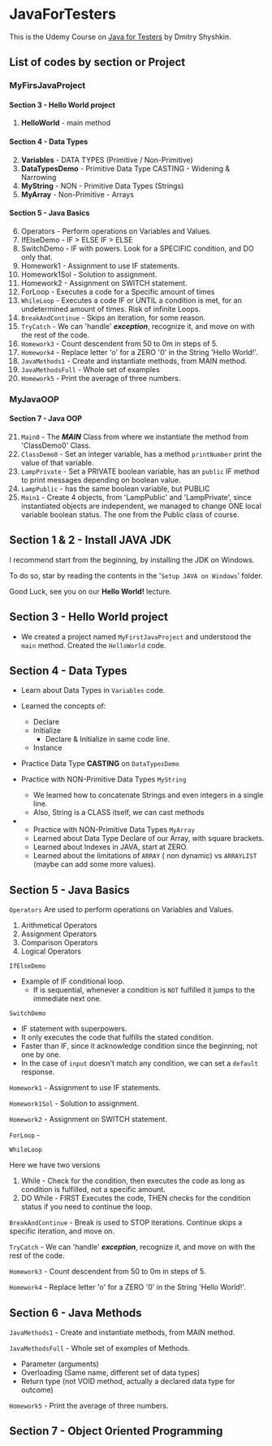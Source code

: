 # JavaForTesters

This is the Udemy Course on [Java for Testers](https://softtek.udemy.com/course/java-for-testers-dmitry/) by Dmitry Shyshkin.

## List of codes by section or Project

### MyFirsJavaProject
#### Section 3 - Hello World project
1. **HelloWorld** - main method
   

#### Section 4 - Data Types

2. **Variables** - DATA TYPES (Primitive / Non-Primitive)
2. **DataTypesDemo** - Primitive Data Type CASTING - Widening & Narrowing
3. **MyString** - NON - Primitive Data Types (Strings)
4. **MyArray** - Non-Primitive - Arrays


#### Section 5 - Java Basics

6. Operators - Perform operations on Variables and Values.
2. IfElseDemo - IF > ELSE IF > ELSE
3. SwitchDemo - IF with powers. Look for a SPECIFIC condition, and DO only that.
4. Homework1 - Assignment to use IF statements.
5. Homework1Sol - Solution to assignment.
6. Homework2 - Assignment on SWITCH statement.
7. ForLoop - Executes a code for a Specific amount of times
8. `WhileLoop` - Executes a code IF or UNTIL a condition is met, for an undetermined amount of times. Risk of infinite Loops. 
9. `BreakAndContinue` - Skips an iteration, for some reason.
10. `TryCatch` - We can 'handle' **_exception_**, recognize it, and move on with the rest of the code.
11. `Homework3` - Count descendent from 50 to 0m in steps of 5.
12. `Homework4` - Replace letter 'o' for a ZERO '0' in the String 'Hello World!'.
13. `JavaMethods1` - Create and instantiate methods, from MAIN method.
14. `JavaMethodsFull` - Whole set of examples
15. `Homework5` - Print the average of three numbers.

### MyJavaOOP

#### Section 7 - Java OOP

21. `Main0` - The **_MAIN_** Class from where we instantiate the method from 'ClassDemo0' Class.
22. `ClassDemo0` - Set an integer variable, has a method `printNumber` print the value of that variable.
23. `LampPrivate` - Set a PRIVATE boolean variable, has an `public` IF method to print messages depending on boolean 
    value.
24. `LampPublic` - has the same boolean variable, but PUBLIC
25. `Main1` - Create 4 objects, from 'LampPublic' and 'LampPrivate', since instantiated objects are independent, we 
    managed to change ONE local variable boolean status. The one from the Public class of course.




## Section 1 & 2 - Install JAVA JDK 

I recommend start from the beginning, by installing the JDK on Windows.

To do so, star by reading the contents in the '`Setup JAVA on Windows`' folder.

Good Luck, see you on our **Hello World!** lecture.

## Section 3 - Hello World project

- We created a project named `MyFirstJavaProject` and understood the `main` method.
Created the `HelloWorld` code. 

## Section 4 - Data Types

- Learn about Data Types in `Variables` code.
- Learned the concepts of:
  - Declare
  - Initialize
    - Declare & Initialize in same code line.
  - Instance


- Practice Data Type **CASTING** on `DataTypesDemo`


- Practice with NON-Primitive Data Types
`MyString`
  - We learned how to concatenate Strings and even integers in a single line.
  - Also, String is a CLASS itself, we can cast methods

- - Practice with NON-Primitive Data Types
`MyArray`
  - Learned about Data Type Declare of our Array, with square brackets.
  - Learned about Indexes in JAVA, start at ZERO.
  - Learned about the limitations of `ARRAY` ( non dynamic) vs `ARRAYLIST` (maybe can add some more values).

## Section 5 - Java Basics

`Operators` Are used to perform operations on Variables and Values.

1. Arithmetical Operators
2. Assignment Operators
3. Comparison Operators
4. Logical Operators

`IfElseDemo`

- Example of IF conditional loop.
  - If is sequential, whenever a condition is `NOT` fulfilled it jumps to the immediate next one.

`SwitchDemo`

- IF statement with superpowers.
- It only executes the code that fulfills the stated condition.
- Faster than IF, since it acknowledge condition since the beginning, not one by one.
- In the case of `input` doesn't match any condition, we can set a `default` response.

`Homework1` - Assignment to use IF statements.

`Homework1Sol` - Solution to assignment.

`Homework2` - Assignment on SWITCH statement.

`ForLoop` - 

`WhileLoop` 

Here we have two versions
1. While - Check for the condition, then executes the code as long as condition is fulfilled, not a specific amount.
2. DO While - FIRST Executes the code, THEN checks for the condition status if you need to continue the loop.

`BreakAndContinue` - Break is used to STOP iterations. Continue skips a specific iteration, and move on.

`TryCatch` - We can 'handle' **_exception_**, recognize it, and move on with the rest of the code.

`Homework3` - Count descendent from 50 to 0m in steps of 5.

`Homework4` - Replace letter 'o' for a ZERO '0' in the String 'Hello World!'.

## Section 6 - Java Methods

`JavaMethods1` - Create and instantiate methods, from MAIN method.

`JavaMethodsFull` - Whole set of examples of Methods.
- Parameter (arguments)
- Overloading (Same name, different set of data types)
- Return type (not VOID method, actually a declared data type for outcome)

`Homework5` - Print the average of three numbers.

## Section 7 - Object Oriented Programming


